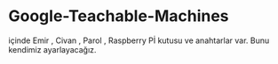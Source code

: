 # Google-Teachable-Machines
içinde Emir , Civan , Parol , Raspberry Pİ kutusu ve anahtarlar var. Bunu kendimiz ayarlayacağız.
